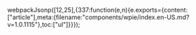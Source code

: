 webpackJsonp([12,25],{337:function(e,n){e.exports={content:["article"],meta:{filename:"components/wpie/index.en-US.md?v=1.0.1115"},toc:["ul"]}}});